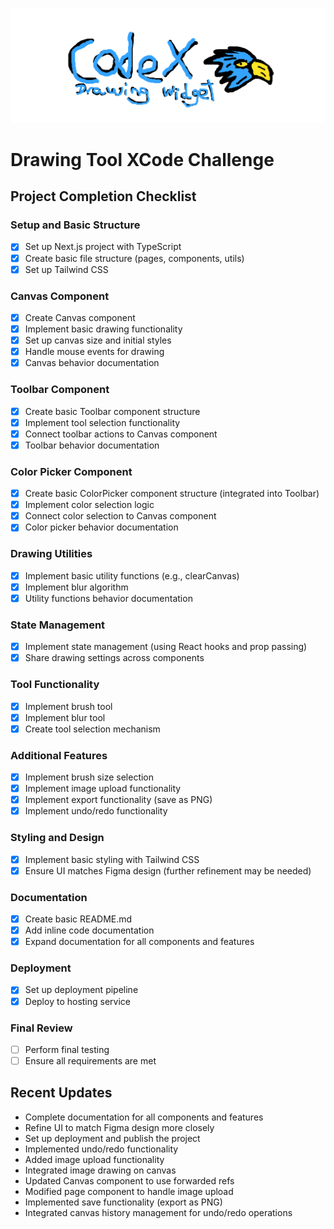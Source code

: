 ![logo](./assets/widget-logo.png)

# Drawing Tool XCode Challenge

## Project Completion Checklist

### Setup and Basic Structure
- [x] Set up Next.js project with TypeScript
- [x] Create basic file structure (pages, components, utils)
- [x] Set up Tailwind CSS

### Canvas Component
- [x] Create Canvas component
- [x] Implement basic drawing functionality
- [x] Set up canvas size and initial styles
- [x] Handle mouse events for drawing
- [x] Canvas behavior documentation

### Toolbar Component
- [x] Create basic Toolbar component structure
- [x] Implement tool selection functionality
- [x] Connect toolbar actions to Canvas component
- [x] Toolbar behavior documentation

### Color Picker Component
- [x] Create basic ColorPicker component structure (integrated into Toolbar)
- [x] Implement color selection logic
- [x] Connect color selection to Canvas component
- [x] Color picker behavior documentation

### Drawing Utilities
- [x] Implement basic utility functions (e.g., clearCanvas)
- [x] Implement blur algorithm
- [x] Utility functions behavior documentation

### State Management
- [x] Implement state management (using React hooks and prop passing)
- [x] Share drawing settings across components

### Tool Functionality
- [x] Implement brush tool
- [x] Implement blur tool
- [x] Create tool selection mechanism

### Additional Features
- [x] Implement brush size selection
- [x] Implement image upload functionality
- [x] Implement export functionality (save as PNG)
- [x] Implement undo/redo functionality

### Styling and Design
- [x] Implement basic styling with Tailwind CSS
- [x] Ensure UI matches Figma design (further refinement may be needed)

### Documentation
- [x] Create basic README.md
- [x] Add inline code documentation
- [x] Expand documentation for all components and features

### Deployment
- [x] Set up deployment pipeline
- [x] Deploy to hosting service

### Final Review
- [ ] Perform final testing
- [ ] Ensure all requirements are met

## Recent Updates
- Complete documentation for all components and features
- Refine UI to match Figma design more closely
- Set up deployment and publish the project
- Implemented undo/redo functionality
- Added image upload functionality
- Integrated image drawing on canvas
- Updated Canvas component to use forwarded refs
- Modified page component to handle image upload
- Implemented save functionality (export as PNG)
- Integrated canvas history management for undo/redo operations
